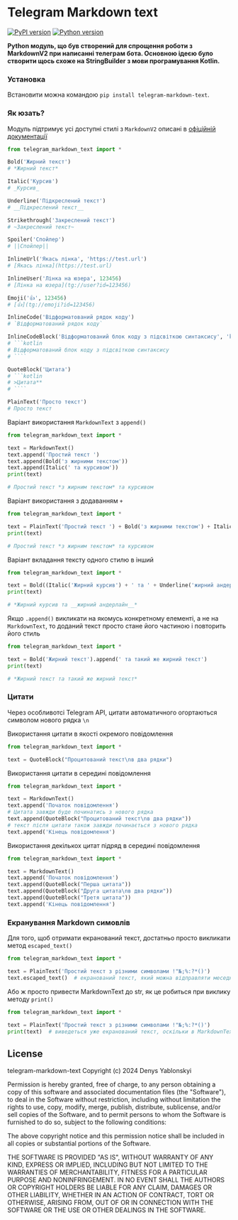 # Telegram Markdown text

[![PyPI version](https://img.shields.io/pypi/v/telegram-markdown-text.svg)](https://pypi.org/project/telegram-markdown-text/)
[![Python version](https://img.shields.io/badge/python-3.x-blue.svg)](https://www.python.org/downloads/)

**Python модуль, що був створений для спрощення роботи з MarkdownV2 при написанні телеграм бота. Основною ідеєю було
створити щось схоже на StringBuilder з мови програмування Kotlin.**

### Установка

Встановити можна командою `pip install telegram-markdown-text`.

### Як юзать?

Модуль підтримує усі доступні стилі з `MarkdownV2` описані
в [офіційній документації](https://core.telegram.org/bots/api#markdownv2-style)

```python
from telegram_markdown_text import *

Bold('Жирний текст')
# *Жирний текст*

Italic('Курсив')
# _Курсив_

Underline('Підкреслений текст')
# __Підкреслений текст__

Strikethrough('Закреслений текст')
# ~Закреслений текст~

Spoiler('Спойлер')
# ||Спойлер||

InlineUrl('Якась лінка', 'https://test.url')
# [Якась лінка](https://test.url)

InlineUser('Лінка на юзера', 123456)
# [Лінка на юзера](tg://user?id=123456)

Emoji('👍', 123456)
# [👍](tg://emoji?id=123456)

InlineCode('Відформатований рядок коду')
# `Відформатований рядок коду`

InlineCodeBlock('Відформатований блок коду з підсвіткою синтаксису', 'kotlin')
# ```kotlin
# Відформатований блок коду з підсвіткою синтаксису
# ````

QuoteBlock('Цитата')
# ```kotlin
# >Цитата**
# ````

PlainText('Просто текст')
# Просто текст
```

Варіант використання `MarkdownText` з `append()`

```python
from telegram_markdown_text import *

text = MarkdownText()
text.append('Простий текст ')
text.append(Bold('з жирними текстом'))
text.append(Italic(' та курсивом'))
print(text)

# Простий текст *з жирним текстом* та курсивом
```

Варіант використання з додаванням `+`

```python
from telegram_markdown_text import *

text = PlainText('Простий текст ') + Bold('з жирними текстом') + Italic(' та курсивом')
print(text)

# Простий текст *з жирним текстом* та курсивом
```

Варіант вкладання тексту одного стилю в інший

```python
from telegram_markdown_text import *

text = Bold((Italic('Жирний курсив') + ' та ' + Underline('жирний андерлайн')))
print(text)

# *Жирний курсив та __жирний андерлайн__*
```

Якщо `.append()` викликати на якомусь конкретному елементі, а не на `MarkdownText`, то доданий текст просто стане його
частиною і повторить його стиль

```python
from telegram_markdown_text import *

text = Bold('Жирний текст').append(' та такий же жирний текст')
print(text)

# *Жирний текст та такий же жирний текст*
```

### Цитати

Через особливотсі Telegram API, цитати автоматичного огортаються символом нового рядка `\n`

Використання цитати в якості окремого повідомлення

```python
from telegram_markdown_text import *

text = QuoteBlock("Процитований текст\nв два рядки")
```

Використання цитати в середині повідомлення

```python
from telegram_markdown_text import *

text = MarkdownText()
text.append('Початок повідомлення')
# Цитата завжди буде починатись з нового рядка
text.append(QuoteBlock("Процитований текст\nв два рядки"))
# текст після цитати також завжди починається з нового рядка
text.append('Кінець повідомлення')
```

Використання декількох цитат підряд в середині повідомлення

```python
from telegram_markdown_text import *

text = MarkdownText()
text.append('Початок повідомлення')
text.append(QuoteBlock("Перша цитата"))
text.append(QuoteBlock("Друга цитата\nв два рядки"))
text.append(QuoteBlock("Третя цитата"))
text.append('Кінець повідомлення')
```

### Екранування Markdown симовлів

Для того, щоб отримати екранований текст, достатньо просто викликати метод `escaped_text()`

```python
from telegram_markdown_text import *

text = PlainText('Простий текст з різними символами !"№;%:?*()')
text.escaped_text()  # екранований текст, який можна відправляти меседжем через API Телеграма
```

Або ж просто привести MarkdownText до str, як це робиться при виклику методу `print()`

```python
from telegram_markdown_text import *

text = PlainText('Простий текст з різними символами !"№;%:?*()')
print(text)  # виведеться уже екранований текст, оскільки в MarkdownText оверрайднутий метод __str__
```

## License

telegram-markdown-text
Copyright (c) 2024 Denys Yablonskyi

Permission is hereby granted, free of charge, to any person obtaining a copy
of this software and associated documentation files (the "Software"), to deal
in the Software without restriction, including without limitation the rights
to use, copy, modify, merge, publish, distribute, sublicense, and/or sell
copies of the Software, and to permit persons to whom the Software is
furnished to do so, subject to the following conditions:

The above copyright notice and this permission notice shall be included in all
copies or substantial portions of the Software.

THE SOFTWARE IS PROVIDED "AS IS", WITHOUT WARRANTY OF ANY KIND, EXPRESS OR
IMPLIED, INCLUDING BUT NOT LIMITED TO THE WARRANTIES OF MERCHANTABILITY,
FITNESS FOR A PARTICULAR PURPOSE AND NONINFRINGEMENT. IN NO EVENT SHALL THE
AUTHORS OR COPYRIGHT HOLDERS BE LIABLE FOR ANY CLAIM, DAMAGES OR OTHER
LIABILITY, WHETHER IN AN ACTION OF CONTRACT, TORT OR OTHERWISE, ARISING FROM,
OUT OF OR IN CONNECTION WITH THE SOFTWARE OR THE USE OR OTHER DEALINGS IN THE
SOFTWARE.


